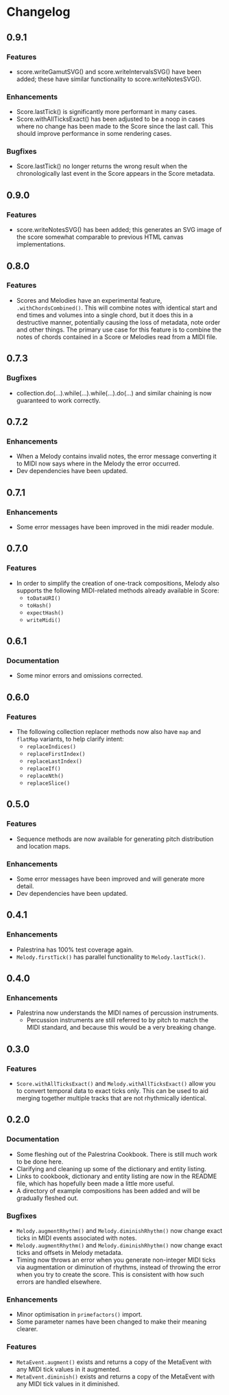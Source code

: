 # Changelog

## 0.9.1

### Features
* score.writeGamutSVG() and score.writeIntervalsSVG() have been added; these have similar functionality to score.writeNotesSVG().

### Enhancements
* Score.lastTick() is significantly more performant in many cases.
* Score.withAllTicksExact() has been adjusted to be a noop in cases where no change has been made to the Score since the last call. This should improve performance in some rendering cases.

### Bugfixes
* Score.lastTick() no longer returns the wrong result when the chronologically last event in the Score appears in the Score metadata.

## 0.9.0

### Features
* score.writeNotesSVG() has been added; this generates an SVG image of the score somewhat comparable to previous HTML canvas implementations.

## 0.8.0

### Features
* Scores and Melodies have an experimental feature, `.withChordsCombined()`. This will combine notes with identical start and end times and volumes into a single chord, but it does this in a destructive manner, potentially causing the loss of metadata, note order and other things. The primary use case for this feature is to combine the notes of chords contained in a Score or Melodies read from a MIDI file.

## 0.7.3

### Bugfixes
* collection.do(...).while(...).while(...).do(...) and similar chaining is now guaranteed to work correctly.

## 0.7.2

### Enhancements
* When a Melody contains invalid notes, the error message converting it to MIDI now says where in the Melody the error occurred.
* Dev dependencies have been updated.

## 0.7.1

### Enhancements
* Some error messages have been improved in the midi reader module.

## 0.7.0

### Features
* In order to simplify the creation of one-track compositions, Melody also supports the following MIDI-related methods already available in Score:
  * `toDataURI()`
  * `toHash()`
  * `expectHash()`
  * `writeMidi()`

## 0.6.1

### Documentation
* Some minor errors and omissions corrected.

## 0.6.0

### Features
* The following collection replacer methods now also have `map` and `flatMap` variants, to help clarify intent:
  * `replaceIndices()`
  * `replaceFirstIndex()`
  * `replaceLastIndex()`
  * `replaceIf()`
  * `replaceNth()`
  * `replaceSlice()`

## 0.5.0

### Features
* Sequence methods are now available for generating pitch distribution and location maps.

### Enhancements
* Some error messages have been improved and will generate more detail.
* Dev dependencies have been updated.

## 0.4.1

### Enhancements
* Palestrina has 100% test coverage again.
* `Melody.firstTick()` has parallel functionality to `Melody.lastTick()`.

## 0.4.0

### Enhancements
* Palestrina now understands the MIDI names of percussion instruments.
  * Percussion instruments are still referred to by pitch to match the MIDI standard, and because this would be a very breaking change.

## 0.3.0

### Features
* `Score.withAllTicksExact()` and `Melody.withAllTicksExact()` allow you to convert temporal data to exact ticks only. This can be used to aid merging together multiple tracks that are not rhythmically identical.

## 0.2.0

### Documentation
* Some fleshing out of the Palestrina Cookbook. There is still much work to be done here.
* Clarifying and cleaning up some of the dictionary and entity listing.
* Links to cookbook, dictionary and entity listing are now in the README file, which has hopefully been made a little more useful.
* A directory of example compositions has been added and will be gradually fleshed out.

### Bugfixes
* `Melody.augmentRhythm()` and `Melody.diminishRhythm()` now change exact ticks in MIDI events associated with notes.
* `Melody.augmentRhythm()` and `Melody.diminishRhythm()` now change exact ticks and offsets in Melody metadata.
* Timing now throws an error when you generate non-integer MIDI ticks via augmentation or diminution of rhythms, instead of throwing the error when you try to create the score. This is consistent with how such errors are handled elsewhere.

### Enhancements
* Minor optimisation in `primefactors()` import.
* Some parameter names have been changed to make their meaning clearer.

### Features
* `MetaEvent.augment()` exists and returns a copy of the MetaEvent with any MIDI tick values in it augmented.
* `MetaEvent.diminish()` exists and returns a copy of the MetaEvent with any MIDI tick values in it diminished.
